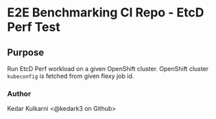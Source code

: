 # E2E Benchmarking CI Repo - EtcD Perf Test


## Purpose

Run EtcD Perf workload on a given OpenShift cluster. OpenShift cluster `kubeconfig` is fetched from given flexy job id.

### Author
Kedar Kulkarni <@kedark3 on Github>